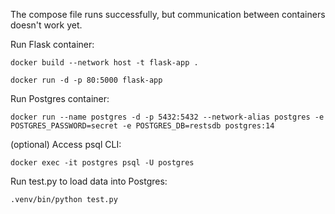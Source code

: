 The compose file runs successfully, but communication between containers doesn't work yet.

Run Flask container:

``docker build --network host -t flask-app .``

``docker run -d -p 80:5000 flask-app``

Run Postgres container:

``docker run --name postgres -d -p 5432:5432 --network-alias postgres -e POSTGRES_PASSWORD=secret -e POSTGRES_DB=restsdb postgres:14``

(optional) Access psql CLI:

``docker exec -it postgres psql -U postgres``

Run test.py to load data into Postgres:

``.venv/bin/python test.py``